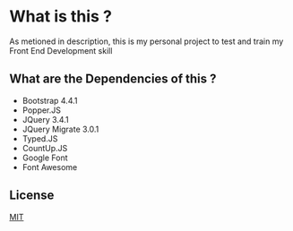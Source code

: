 # What is this ?

As metioned in description, this is my personal project to test and train my Front End Development skill

## What are the Dependencies of this ?

- Bootstrap 4.4.1
- Popper.JS
- JQuery 3.4.1
- JQuery Migrate 3.0.1
- Typed.JS
- CountUp.JS
- Google Font
- Font Awesome

## License
[MIT](https://choosealicense.com/licenses/mit/)